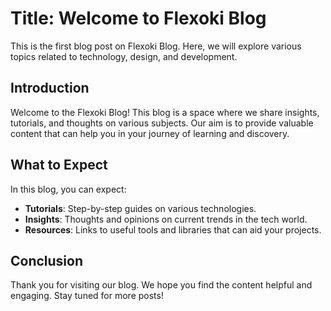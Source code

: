 # Title: Welcome to Flexoki Blog

This is the first blog post on Flexoki Blog. Here, we will explore various topics related to technology, design, and development.

## Introduction

Welcome to the Flexoki Blog! This blog is a space where we share insights, tutorials, and thoughts on various subjects. Our aim is to provide valuable content that can help you in your journey of learning and discovery.

## What to Expect

In this blog, you can expect:

- **Tutorials**: Step-by-step guides on various technologies.
- **Insights**: Thoughts and opinions on current trends in the tech world.
- **Resources**: Links to useful tools and libraries that can aid your projects.

## Conclusion

Thank you for visiting our blog. We hope you find the content helpful and engaging. Stay tuned for more posts!